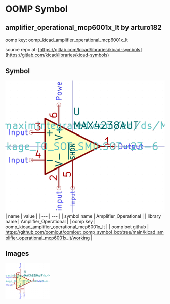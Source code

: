 # OOMP Symbol  
## amplifier_operational_mcp6001x_lt  by arturo182  
  
oomp key: oomp_kicad_amplifier_operational_mcp6001x_lt  
  
source repo at: [https://gitlab.com/kicad/libraries/kicad-symbols](https://gitlab.com/kicad/libraries/kicad-symbols)  
## Symbol  
  
[![working.png](working_600.png)](working.png)  
| name | value | 
| --- | --- | 
| symbol name | Amplifier_Operational | 
| library name | Amplifier_Operational | 
| oomp key | oomp_kicad_amplifier_operational_mcp6001x_lt | 
| oomp bot github | https://github.com/oomlout/oomlout_oomp_symbol_bot/tree/main/kicad_amplifier_operational_mcp6001x_lt/working | 
## Images  
  
[![working.png](working_140.png)](working.png)  
